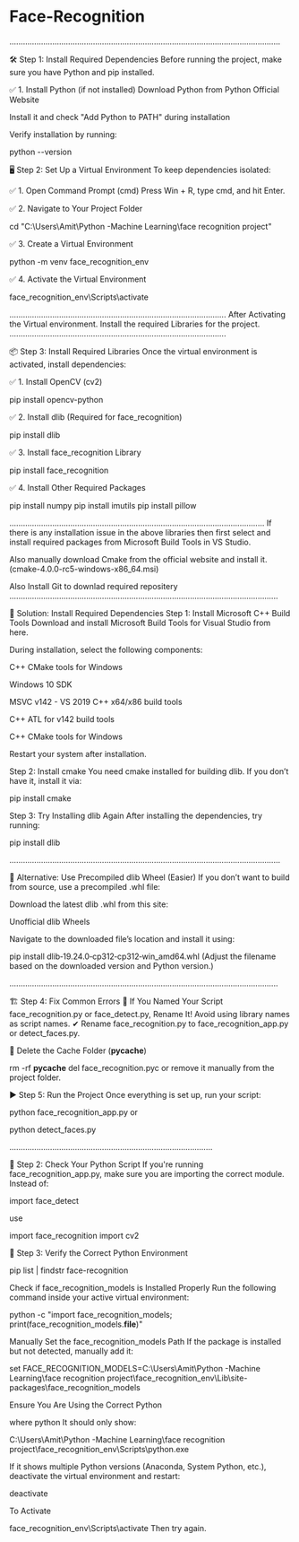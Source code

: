 # Face-Recognition


........................................................................................................................

🛠 Step 1: Install Required Dependencies
Before running the project, make sure you have Python and pip installed.

✅ 1. Install Python (if not installed)
Download Python from Python Official Website

Install it and check "Add Python to PATH" during installation

Verify installation by running:


python --version


🖥 Step 2: Set Up a Virtual Environment
To keep dependencies isolated:

✅ 1. Open Command Prompt (cmd)
Press Win + R, type cmd, and hit Enter.

✅ 2. Navigate to Your Project Folder

cd "C:\Users\Amit\Python -Machine Learning\face recognition project"

✅ 3. Create a Virtual Environment

python -m venv face_recognition_env

✅ 4. Activate the Virtual Environment

face_recognition_env\Scripts\activate

................................................................................................
After Activating the Virtual environment. Install the required Libraries for the project.
................................................................................................


📦 Step 3: Install Required Libraries
Once the virtual environment is activated, install dependencies:

✅ 1. Install OpenCV (cv2)

pip install opencv-python

✅ 2. Install dlib (Required for face_recognition)

pip install dlib

✅ 3. Install face_recognition Library

pip install face_recognition

✅ 4. Install Other Required Packages

pip install numpy
pip install imutils
pip install pillow


.................................................................................................................
If there is any installation issue in the above libraries  then first select and 
install required packages from  Microsoft Build Tools in VS Studio.

Also manually download Cmake from the official website  and install it. (cmake-4.0.0-rc5-windows-x86_64.msi)

Also Install Git to downlad required repositery
.......................................................................................................................



🔹 Solution: Install Required Dependencies
Step 1: Install Microsoft C++ Build Tools
Download and install Microsoft Build Tools for Visual Studio from here.

During installation, select the following components:

C++ CMake tools for Windows

Windows 10 SDK

MSVC v142 - VS 2019 C++ x64/x86 build tools

C++ ATL for v142 build tools

C++ CMake tools for Windows

Restart your system after installation.

Step 2: Install cmake
You need cmake installed for building dlib. If you don’t have it, install it via:

pip install cmake

Step 3: Try Installing dlib Again
After installing the dependencies, try running:

pip install dlib


........................................................................................................................


🔹 Alternative: Use Precompiled dlib Wheel (Easier)
If you don’t want to build from source, use a precompiled .whl file:

Download the latest dlib .whl from this site:

Unofficial dlib Wheels

Navigate to the downloaded file’s location and install it using:


pip install dlib‑19.24.0‑cp312‑cp312‑win_amd64.whl
(Adjust the filename based on the downloaded version and Python version.)


.......................................................................................................................



🏗 Step 4: Fix Common Errors
🔹 If You Named Your Script face_recognition.py or face_detect.py, Rename It!
Avoid using library names as script names.
✔ Rename face_recognition.py to face_recognition_app.py or detect_faces.py.

🔹 Delete the Cache Folder (__pycache__)


rm -rf __pycache__
del face_recognition.pyc
or remove it manually from the project folder.

▶ Step 5: Run the Project
Once everything is set up, run your script:


python face_recognition_app.py
or

python detect_faces.py


..........................................................................................



🔹 Step 2: Check Your Python Script
If you're running face_recognition_app.py, make sure you are importing the correct module.
Instead of:

import face_detect

use

import face_recognition
import cv2


🔹 Step 3: Verify the Correct Python Environment


pip list | findstr face-recognition


Check if face_recognition_models is Installed Properly
Run the following command inside your active virtual environment:

python -c "import face_recognition_models; print(face_recognition_models.__file__)"



 Manually Set the face_recognition_models Path
If the package is installed but not detected, manually add it:


set FACE_RECOGNITION_MODELS=C:\Users\Amit\Python -Machine Learning\face recognition project\face_recognition_env\Lib\site-packages\face_recognition_models



Ensure You Are Using the Correct Python

where python
It should only show:


C:\Users\Amit\Python -Machine Learning\face recognition project\face_recognition_env\Scripts\python.exe

If it shows multiple Python versions (Anaconda, System Python, etc.), deactivate the virtual environment and restart:


deactivate

To Activate

face_recognition_env\Scripts\activate
Then try again.

